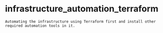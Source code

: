 # infrastructure_automation_terraform
`Automating the infrastructure using Terraform first and install other required automation tools in it.`

